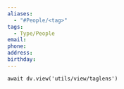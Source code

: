 ```yaml
---
aliases:
  - "#People/<tag>"
tags:
  - Type/People
email: 
phone: 
address: 
birthday: 
---
```


```dataviewjs
await dv.view('utils/view/taglens')
```